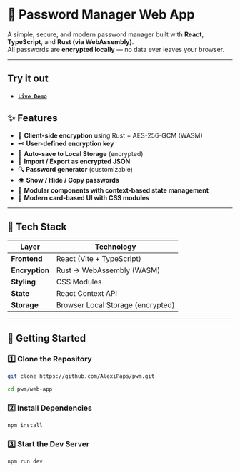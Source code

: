 # 🔐 Password Manager Web App

A simple, secure, and modern password manager built with **React**, **TypeScript**, and **Rust (via WebAssembly)**.  
All passwords are **encrypted locally** — no data ever leaves your browser.

---

## Try it out

- **[`Live Demo`](https://pwm-delta.vercel.app/)**


## ✨ Features

- 🧠 **Client-side encryption** using Rust + AES-256-GCM (WASM)
- 🗝️ **User-defined encryption key**
- 💾 **Auto-save to Local Storage** (encrypted)
- 📂 **Import / Export as encrypted JSON**
- 🔍 **Password generator** (customizable)
- 👁️ **Show / Hide / Copy passwords**
- 🧩 **Modular components with context-based state management**
- 💅 **Modern card-based UI with CSS modules**

---

## 🧱 Tech Stack

| Layer | Technology |
|-------|-------------|
| **Frontend** | React (Vite + TypeScript) |
| **Encryption** | Rust → WebAssembly (WASM) |
| **Styling** | CSS Modules |
| **State** | React Context API |
| **Storage** | Browser Local Storage (encrypted) |

---

## 🚀 Getting Started

### 1️⃣ Clone the Repository

```bash
git clone https://github.com/AlexiPaps/pwm.git

cd pwm/web-app
```

### 2️⃣ Install Dependencies

```bash
npm install
```

### 3️⃣ Start the Dev Server

```bash
npm run dev
```
